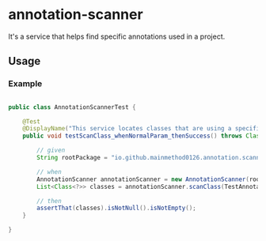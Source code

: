 # annotation-scanner

It's a service that helps find specific annotations used in a project.

## Usage

### Example

```java

public class AnnotationScannerTest {

    @Test
    @DisplayName("This service locates classes that are using a specific annotation within the given package and its subpackages.")
    public void testScanClass_whenNormalParam_thenSuccess() throws ClassNotFoundException {

        // given
        String rootPackage = "io.github.mainmethod0126.annotation.scanner";

        // when
        AnnotationScanner annotationScanner = new AnnotationScanner(rootPackage);
        List<Class<?>> classes = annotationScanner.scanClass(TestAnnotation.class);

        // then
        assertThat(classes).isNotNull().isNotEmpty();
    }

}


```

